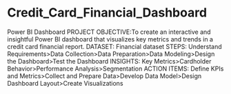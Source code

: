 # Credit_Card_Financial_Dashboard
Power BI Dashboard
PROJECT OBJECTIVE:To create an interactive and insightful Power BI dashboard that visualizes key metrics and trends in a credit card financial report.
DATASET: Financial dataset
STEPS: Understand Requirements>Data Collection>Data Preparation>Data Modeling>Design the Dashboard>Test the Dashboard
INSIGHTS: Key Metrics>Cardholder Behavior>Performance Analysis>Segmentation
ACTION ITEMS: Define KPIs and Metrics>Collect and Prepare Data>Develop Data Model>Design Dashboard Layout>Create Visualizations
